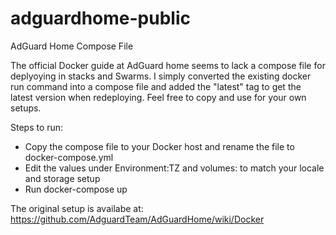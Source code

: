 # adguardhome-public
AdGuard Home Compose File

The official Docker guide at AdGuard home seems to lack a compose file for deplyoying in stacks and Swarms. I simply converted the existing docker run command into a compose file and added the "latest" tag to get the latest version when redeploying. Feel free to copy and use for your own setups. 

Steps to run: 

- Copy the compose file to your Docker host and rename the file to docker-compose.yml
- Edit the values under Environment:TZ and volumes: to match your locale and storage setup
- Run docker-compose up

The original setup is availabe at: https://github.com/AdguardTeam/AdGuardHome/wiki/Docker
